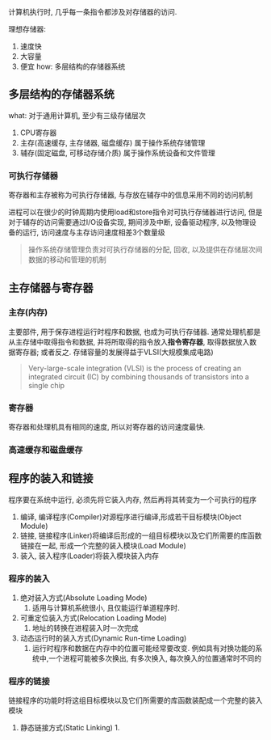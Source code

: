 计算机执行时, 几乎每一条指令都涉及对存储器的访问.

理想存储器:
1. 速度快
2. 大容量
3. 便宜
how: 多层结构的存储器系统

## 多层结构的存储器系统
what:
对于通用计算机, 至少有三级存储层次
1. CPU寄存器
2. 主存(高速缓存, 主存储器, 磁盘缓存) 属于操作系统存储管理
3. 辅存(固定磁盘, 可移动存储介质) 属于操作系统设备和文件管理



### 可执行存储器
寄存器和主存被称为可执行存储器, 与存放在辅存中的信息采用不同的访问机制

进程可以在很少的时钟周期内使用load和store指令对可执行存储器进行访问, 但是对于辅存的访问需要通过I/O设备实现, 期间涉及中断, 设备驱动程序, 以及物理设备的运行, 访问速度与主存访问速度相差3个数量级

> 操作系统存储管理负责对可执行存储器的分配, 回收, 以及提供在存储层次间数据的移动和管理的机制


## 主存储器与寄存器
### 主存(内存)
主要部件, 用于保存进程运行时程序和数据, 也成为可执行存储器. 通常处理机都是从主存储中取得指令和数据, 并将所取得的指令放入**指令寄存器**, 取得数据放入数据寄存器; 或者反之. 
存储容量的发展得益于VLSI(大规模集成电路)
> Very-large-scale integration (VLSI) is the process of creating an integrated circuit (IC) by combining thousands of transistors into a single chip

### 寄存器
寄存器和处理机具有相同的速度, 所以对寄存器的访问速度最快.

### 高速缓存和磁盘缓存

## 程序的装入和链接
程序要在系统中运行, 必须先将它装入内存, 然后再将其转变为一个可执行的程序
1. 编译, 编译程序(Compiler)对源程序进行编译,形成若干目标模块(Object Module)
2. 链接, 链接程序(Linker)将编译后形成的一组目标模块以及它们所需要的库函数链接在一起, 形成一个完整的装入模块(Load Module)
3. 装入, 装入程序(Loader)将装入模块装入内存

### 程序的装入
1. 绝对装入方式(Absolute Loading Mode)
   1. 适用与计算机系统很小, 且仅能运行单道程序时.
2. 可重定位装入方式(Relocation Loading Mode)
   1. 地址的转换在进程装入时一次完成
3. 动态运行时的装入方式(Dynamic Run-time Loading)
   1. 运行时程序和数据在内存中的位置可能经常要改变. 例如具有对换功能的系统中,一个进程可能被多次换出, 有多次换入, 每次换入的位置通常时不同的

### 程序的链接
链接程序的功能时将这组目标模块以及它们所需要的库函数装配成一个完整的装入模块

1. 静态链接方式(Static Linking)
   1. 

